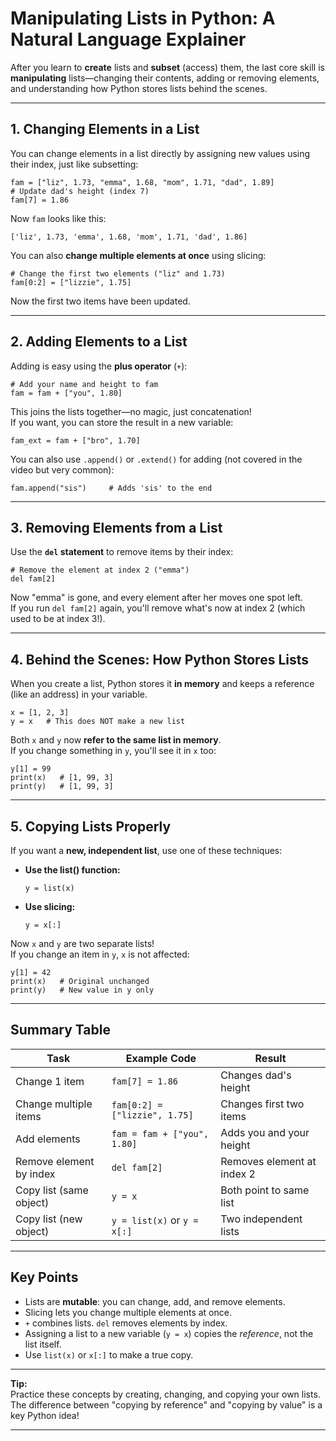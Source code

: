 # Manipulating Lists in Python: A Natural Language Explainer

After you learn to **create** lists and **subset** (access) them, the last core skill is **manipulating** lists—changing their contents, adding or removing elements, and understanding how Python stores lists behind the scenes.

---

## 1. Changing Elements in a List

You can change elements in a list directly by assigning new values using their index, just like subsetting:

    fam = ["liz", 1.73, "emma", 1.68, "mom", 1.71, "dad", 1.89]
    # Update dad's height (index 7)
    fam[7] = 1.86

Now `fam` looks like this:
    
    ['liz', 1.73, 'emma', 1.68, 'mom', 1.71, 'dad', 1.86]

You can also **change multiple elements at once** using slicing:

    # Change the first two elements ("liz" and 1.73)
    fam[0:2] = ["lizzie", 1.75]

Now the first two items have been updated.

---

## 2. Adding Elements to a List

Adding is easy using the **plus operator** (`+`):

    # Add your name and height to fam
    fam = fam + ["you", 1.80]

This joins the lists together—no magic, just concatenation!  
If you want, you can store the result in a new variable:

    fam_ext = fam + ["bro", 1.70]

You can also use `.append()` or `.extend()` for adding (not covered in the video but very common):

    fam.append("sis")     # Adds 'sis' to the end

---

## 3. Removing Elements from a List

Use the **`del` statement** to remove items by their index:

    # Remove the element at index 2 ("emma")
    del fam[2]

Now "emma" is gone, and every element after her moves one spot left.  
If you run `del fam[2]` again, you'll remove what's now at index 2 (which used to be at index 3!).

---

## 4. Behind the Scenes: How Python Stores Lists

When you create a list, Python stores it **in memory** and keeps a reference (like an address) in your variable.

    x = [1, 2, 3]
    y = x   # This does NOT make a new list

Both `x` and `y` now **refer to the same list in memory**.  
If you change something in `y`, you'll see it in `x` too:

    y[1] = 99
    print(x)   # [1, 99, 3]
    print(y)   # [1, 99, 3]

---

## 5. Copying Lists Properly

If you want a **new, independent list**, use one of these techniques:

- **Use the list() function:**

      y = list(x)

- **Use slicing:**

      y = x[:]

Now `x` and `y` are two separate lists!  
If you change an item in `y`, `x` is not affected:

    y[1] = 42
    print(x)   # Original unchanged
    print(y)   # New value in y only

---

## Summary Table

| Task                        | Example Code                   | Result                      |
|-----------------------------|------------------------------- |-----------------------------|
| Change 1 item               | `fam[7] = 1.86`                | Changes dad's height        |
| Change multiple items       | `fam[0:2] = ["lizzie", 1.75]`  | Changes first two items     |
| Add elements                | `fam = fam + ["you", 1.80]`    | Adds you and your height    |
| Remove element by index     | `del fam[2]`                   | Removes element at index 2  |
| Copy list (same object)     | `y = x`                        | Both point to same list     |
| Copy list (new object)      | `y = list(x)` or `y = x[:]`    | Two independent lists       |

---

## Key Points

- Lists are **mutable**: you can change, add, and remove elements.
- Slicing lets you change multiple elements at once.
- `+` combines lists. `del` removes elements by index.
- Assigning a list to a new variable (`y = x`) copies the *reference*, not the list itself.
- Use `list(x)` or `x[:]` to make a true copy.

---

**Tip:**  
Practice these concepts by creating, changing, and copying your own lists. The difference between "copying by reference" and "copying by value" is a key Python idea!

---
